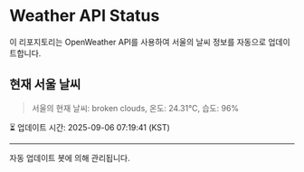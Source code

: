 
# Weather API Status

이 리포지토리는 OpenWeather API를 사용하여 서울의 날씨 정보를 자동으로 업데이트합니다.

## 현재 서울 날씨
> 서울의 현재 날씨: broken clouds, 온도: 24.31°C, 습도: 96%

⏳ 업데이트 시간: 2025-09-06 07:19:41 (KST)

---
자동 업데이트 봇에 의해 관리됩니다.
